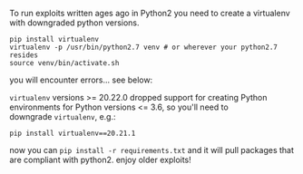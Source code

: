 To run exploits written ages ago in Python2 you need to create a virtualenv with downgraded python versions. 
```
pip install virtualenv
virtualenv -p /usr/bin/python2.7 venv # or wherever your python2.7 resides
source venv/bin/activate.sh
```
you will encounter errors... see below:

`virtualenv` versions >= 20.22.0 dropped support for creating Python environments for Python versions <= 3.6, so you'll need to downgrade `virtualenv`, e.g.:
```
pip install virtualenv==20.21.1
```

now you can `pip install -r requirements.txt` and it will pull packages that are compliant with python2. enjoy older exploits! 
